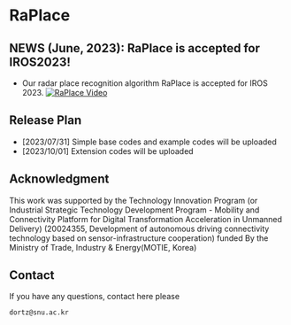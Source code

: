 # RaPlace

## NEWS (June, 2023): RaPlace is accepted for IROS2023!
- Our radar place recognition algorithm RaPlace is accepted for IROS 2023. 
  [![RaPlace Video](http://img.youtube.com/vi/wMWdVi6WZdQ/0.jpg)](https://youtu.be/wMWdVi6WZdQ=0s)

## Release Plan
- [2023/07/31] Simple base codes and example codes will be uploaded
- [2023/10/01] Extension codes will be uploaded


## Acknowledgment
This work was supported by the Technology Innovation Program (or Industrial Strategic Technology Development Program - Mobility and Connectivity Platform for Digital Transformation Acceleration in Unmanned Delivery) (20024355, Development of autonomous driving connectivity technology based on sensor-infrastructure cooperation) funded By the Ministry of Trade, Industry & Energy(MOTIE, Korea)

## Contact
If you have any questions, contact here please
 ```
 dortz@snu.ac.kr
 ```
